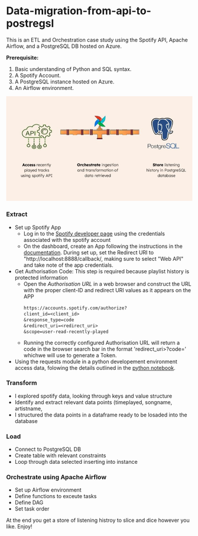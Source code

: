 # Data-migration-from-api-to-postregsl
This is an ETL and Orchestration case study using the Spotify API, Apache Airflow, and a PostgreSQL DB hosted on Azure.

**Prerequisite:**
1. Basic understanding of Python and SQL syntax.  
2. A Spotify Account.
3. A PostgreSQL instance hosted on Azure.
4. An Airflow environment.

![Visual representation of data flow; from API throw Airflow pipeline to PostgreSQL DB](/images/ETL_Overview.jpg "Process Architecture")

### Extract
- Set up Spotify App
  - Log in to the [Spotify developer page](developer.spotify.com) using the credentials associated with the spotify account
  - On the dashboard, create an App following the instructions in the [documentation](developer.spotify.com/documentation/web-api).
    During set up, set the Redirect URI to "http://localhost:8888/callback/, making sure to select "Web API" and take note of the app credentials.
- Get Authorisation Code: This step is required because playlist history is protected information
  - Open the *Authorisation URL* in a web browser and construct the URL with the proper  client-ID and redirect URI values as it appears on the APP
    ```
    https://accounts.spotify.com/authorize?
    client_id=<client_id>
    &response_type=code
    &redirect_uri=<redirect_uri>
    &scope=user-read-recently-played
    ```
  - Running the correctly configured Authorisation URL will return a code in the browser search bar in the format 'redirect_uri>?code=<authorisation-code>'
    whichwe will use to generate a Token. 
- Using the requests module in a python developement environment access data, folowing the details outlined in the [python notebook](#).

### Transform
* I explored spotify data, looking through keys and value structure
* Identify and extract relevant data points (timeplayed, songname, artistname, 
* I structured the data points in a dataframe ready to be losaded into the database

### Load
* Connect to PostgreSQL DB
* Create table with relevant constraints
* Loop through data selected inserting into instance

### Orchestrate using Apache Airflow
*  Set up Airflow environment
*  Define functions to exceute tasks
*  Define DAG
*  Set task order

At the end you get a store of listening histroy to slice and dice however you like. Enjoy!
